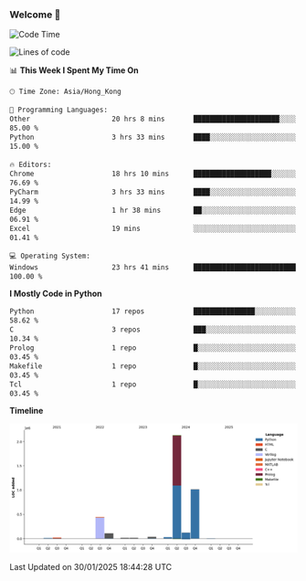 ### Welcome 👋

<!--START_SECTION:waka-->
![Code Time](http://img.shields.io/badge/Code%20Time-1%2C365%20hrs%2035%20mins-blue)

![Lines of code](https://img.shields.io/badge/From%20Hello%20World%20I%27ve%20Written-3.9%20million%20lines%20of%20code-blue)

📊 **This Week I Spent My Time On** 

```text
🕑︎ Time Zone: Asia/Hong_Kong

💬 Programming Languages: 
Other                    20 hrs 8 mins       █████████████████████░░░░   85.00 % 
Python                   3 hrs 33 mins       ████░░░░░░░░░░░░░░░░░░░░░   15.00 % 

🔥 Editors: 
Chrome                   18 hrs 10 mins      ███████████████████░░░░░░   76.69 % 
PyCharm                  3 hrs 33 mins       ████░░░░░░░░░░░░░░░░░░░░░   14.99 % 
Edge                     1 hr 38 mins        ██░░░░░░░░░░░░░░░░░░░░░░░   06.91 % 
Excel                    19 mins             ░░░░░░░░░░░░░░░░░░░░░░░░░   01.41 % 

💻 Operating System: 
Windows                  23 hrs 41 mins      █████████████████████████   100.00 % 
```

**I Mostly Code in Python** 

```text
Python                   17 repos            ███████████████░░░░░░░░░░   58.62 % 
C                        3 repos             ███░░░░░░░░░░░░░░░░░░░░░░   10.34 % 
Prolog                   1 repo              █░░░░░░░░░░░░░░░░░░░░░░░░   03.45 % 
Makefile                 1 repo              █░░░░░░░░░░░░░░░░░░░░░░░░   03.45 % 
Tcl                      1 repo              █░░░░░░░░░░░░░░░░░░░░░░░░   03.45 % 
```



**Timeline**

![Lines of Code chart](https://raw.githubusercontent.com/xhj2501/xhj2501/main/assets/bar_graph.png)


 Last Updated on 30/01/2025 18:44:28 UTC
<!--END_SECTION:waka-->

